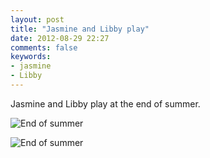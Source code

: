 ```yaml
---
layout: post
title: "Jasmine and Libby play"
date: 2012-08-29 22:27
comments: false
keywords: 
- jasmine
- Libby
---
```

Jasmine and Libby play at the end of summer.

![End of summer](http://media.eick.us/media/photographs/2012/2012-08-29/2012-08-28at16.18.35.jpg)


![End of summer](http://media.eick.us/media/photographs/2012/2012-08-29/2012-08-28at13.35.02.jpg)
